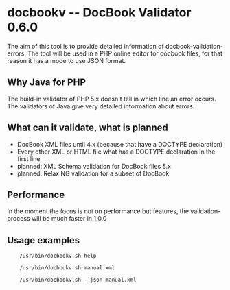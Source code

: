 docbookv -- DocBook Validator 0.6.0
===================================

The aim of this tool is to provide detailed information of docbook-validation-errors. The tool will be used in a PHP 
online editor for docbook files, for that reason it has a mode to use JSON format.

Why Java for PHP
----------------

The build-in validator of PHP 5.x doesn't tell in which line an error occurs. The validators of Java give very detailed information about errors.

What can it validate, what is planned
-----------------------------------

- DocBook XML files until 4.x (because that have a DOCTYPE declaration)
- Every other XML or HTML file what has a DOCTYPE declaration in the first line
- planned: XML Schema validation for DocBook files 5.x
- planned: Relax NG validation for a subset of DocBook

Performance
-----------

In the moment the focus is not on performance but features, the validation-process will be much faster in 1.0.0

Usage examples
--------------

        /usr/bin/docbookv.sh help

        /usr/bin/docbookv.sh manual.xml

        /usr/bin/docbookv.sh --json manual.xml
